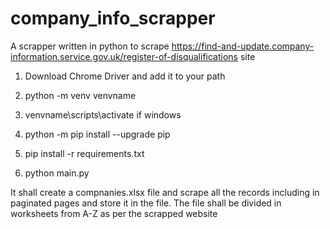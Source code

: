 # company_info_scrapper
A scrapper written in python to scrape https://find-and-update.company-information.service.gov.uk/register-of-disqualifications site 




1. Download Chrome Driver and add it to your path

2. python -m venv venvname

3. venvname\scripts\activate if windows

4. python -m pip install --upgrade pip

5. pip install -r requirements.txt

6. python main.py

It shall create a compnanies.xlsx file and scrape all the records including in paginated pages
and store it in the file. The file shall be divided in worksheets from A-Z as per the scrapped website